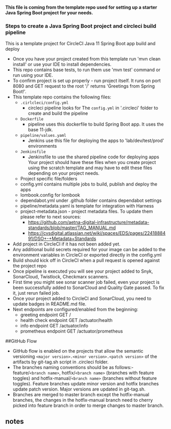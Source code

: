#### This file is coming from the template repo used for setting up a starter Java Spring Boot project for your needs. 

### Steps to create a Java Spring Boot project and circleci build pipeline
This is a template project for CircleCI Java 11 Spring Boot app build and deploy
- Once you have your project created from this template run 'mvn clean install' or use your IDE to install dependencies.
- This repo contains base tests, to run them use 'mvn test' command or run using your IDE.
- To confirm project is set up properly - run project itself. It runs on port 8080 and GET request to the root '/' returns 'Greetings from Spring Boot!'.
- This template repo contains the following files:
    - `.cirlcleci/config.yml`
        -  circleci pipeline looks for The `config.yml` in '.circleci' folder to create and build the pipeline
    - `Dockerfile`
        - pipeline uses this dockerfile to build Spring Boot app. It uses the base 11-jdk.
    - `pipeline/values.yaml`
        - Jenkins use this file for deploying the apps to 'lab/dev/test/prod' environments  
    - `Jenkinsfile`
        - Jenkinsfile to use the shared pipeline code for deploying apps
    Your project should have these files when you create project using the scratch template and may have to edit these files depending on your project needs.
    - Project specific file/folders
    - config.yml contains multiple jobs to build, publish and deploy the apps
    - lombook.config for lombook
    - dependabot.yml under .github folder contains dependabot settings
    - pipeline/metadata.yaml is template for integration with Harness
    - project-metadata.json - project metadata files. To update them please refer to next sources:
      - https://github.com/aetna-digital-infrastructure/metadata-standards/blob/master/TAG_MANUAL.md
      - https://cvsdigital.atlassian.net/wiki/spaces/EDS/pages/2241888491/DSO+-+Metadata+Standards
- Add project in CircleCI if it has not been added yet.
- Any additional build secrets required for your image can be added to the environment variables in CircleCI or exported directly in the config.yml
- Build should kick off in CircleCI when a pull request is opened against the project repo
- Once pipeline is executed you will see your project added to Snyk, SonarCloud, Twistlock, Checkmarx scanners.
- First time you might see sonar scanner job failed, even your project is been successfully added to SonarCloud and Quality Gate passed. To fix it, just rerun failed job.
- Once your project added to CircleCI and SonarCloud, you need to update badges in README.md file.
- Next endpoints are configured/enabled from the beginning:
  - greeting endpoint GET /
  - health check endpoint GET /actuator/health
  - info endpoint GET /actuator/info
  - prometheus endpoint GET /actuator/prometheus

##GitHub Flow
- GitHub flow is enabled on the projects that allow the semantic versioning `<major version>.<minor version>.<patch version>` of the artifacts by git-tag.sh script in .circleci folder. 
- The branches naming conventions should be as follows:- feature/`<branch name>`, hotfix/`<branch name>` (branches with feature toggles) and hotfix-manual/`<branch name>` (branches without feature toggles). Feature branches update minor version and hotfix branches update patch version. Major versions are updated in git-tag.sh. 
- Branches are merged to master branch except the hotfix-manual branches, the changes in the hotfix-manual branch need to cherry picked into feature branch in order to merge changes to master branch.
## notes

